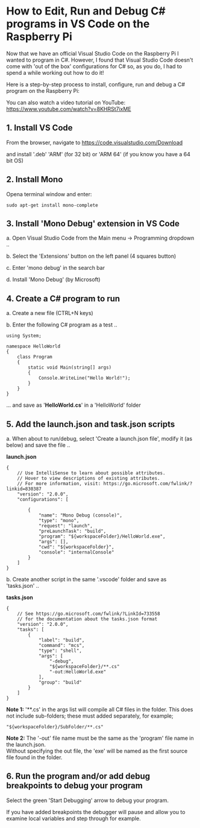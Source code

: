 # How to Edit, Run and Debug C# programs in VS Code on the Raspberry Pi

Now that we have an official Visual Studio Code on the Raspberry Pi I wanted to program in C#.
However, I found that Visual Studio Code doesn't come with 'out of the box' configurations for C# so, as you do, I had to spend a while working out how to do it!

Here is a step-by-step process to install, configure, run and debug a C# program on the Raspberry Pi:

You can also watch a video tutorial on YouTube: https://www.youtube.com/watch?v=8KHRSt7ixME

## 1. Install VS Code

From the browser, navigate to https://code.visualstudio.com/Download

and install '.deb' 'ARM' (for 32 bit) or 'ARM 64' (if you know you have a 64 bit OS)

## 2. Install Mono

Opena terminal window and enter:
~~~
sudo apt-get install mono-complete
~~~

## 3. Install 'Mono Debug' extension in VS Code

a. Open Visual Studio Code from the Main menu -> Programming dropdown ..

b. Select the 'Extensions' button on the left panel (4 squares button)

c. Enter 'mono debug' in the search bar

d. Install 'Mono Debug' (by Microsoft)

## 4. Create a C# program to run

a. Create a new file (CTRL+N keys)

b. Enter the following C# program as a test ..
~~~
using System;

namespace HelloWorld
{
    class Program
    {
        static void Main(string[] args)
        {
            Console.WriteLine("Hello World!");
        }
    }
}
~~~
... and save as '**HelloWorld.cs**' in a 'HelloWorld' folder

## 5. Add the launch.json and task.json scripts

a. When about to run/debug, select 'Create a launch.json file', modify it (as below) and save the file ..

**launch.json**
~~~
{
    // Use IntelliSense to learn about possible attributes.
    // Hover to view descriptions of existing attributes.
    // For more information, visit: https://go.microsoft.com/fwlink/?linkid=830387
    "version": "2.0.0",
    "configurations": [

        {
            "name": "Mono Debug (console)",
            "type": "mono",
            "request": "launch",
            "preLaunchTask": "build",
            "program": "${workspaceFolder}/HelloWorld.exe",
            "args": [],
            "cwd": "${workspaceFolder}",
            "console": "internalConsole"
        }
    ]
}
~~~

b. Create another script in the same '.vscode' folder and save as 'tasks.json' ..

**tasks.json**
~~~
{
    // See https://go.microsoft.com/fwlink/?LinkId=733558
    // for the documentation about the tasks.json format
    "version": "2.0.0",
    "tasks": [
        {
            "label": "build",
            "command": "mcs",
            "type": "shell",
            "args": [
                "-debug",
                "${workspaceFolder}/**.cs"
                "-out:HelloWorld.exe"
            ],
            "group": "build"
        }
    ]
}
~~~
**Note 1:** '\*\*.cs' in the args list will compile all C# files in the folder.
This does not include sub-folders; these must added separately, for example;
~~~
"${workspaceFolder}/SubFolder/**.cs"
~~~

**Note 2:** The '-out' file name must be the same as the 'program' file name in the launch.json.  
Without specifying the out file, the 'exe' will be named as the first source file found in the folder.

## 6. Run the program and/or add debug breakpoints to debug your program

Select the  green 'Start Debugging' arrow to debug your program.

If you have added breakpoints the debugger will pause and allow you to examine
local variables and step through for example.
